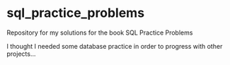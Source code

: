 # sql_practice_problems

Repository for my solutions for the book SQL Practice Problems

I thought I needed some database practice in order to progress with other projects...
